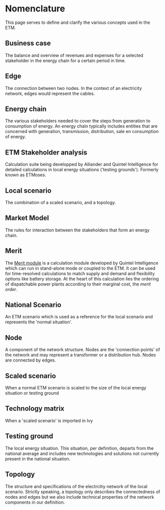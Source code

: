 # Nomenclature

This page serves to define and clarify the various concepts used in the ETM.

## Business case
The balance and overview of revenues and expenses for a selected stakeholder in the energy chain for a certain period in time.

## Edge
The connection between two nodes. In the context of an electricity network, edges would represent the cables.

## Energy chain
The various stakeholders needed to cover the steps from generation to consumption of energy. An energy chain typically includes entities that are concerned with generation, transmission, distribution, sale en consumption of energy.

## ETM Stakeholder analysis
Calculation suite being developped by Alliander and Quintel Intelligence for detailed calculations in local energy situations ('testing grounds'). Formerly known as ETMoses.

## Local scenario
The combination of a scaled scenario, and a topology.

## Market Model
The rules for interaction between the stakeholders that form an energy chain.

## Merit
The [Merit module](https://github.com/quintel/merit) is a calculation module developed by Quintel Intelligence which can run in stand-alone mode or coupled to the ETM. It can be used for time-resolved calculations to match supply and demand and flexibility options like battery storage. At the heart of this calculation lies the ordering of dispatchable power plants according to their marginal cost, the *merit order*.

## National Scenario
An ETM scenario which is used as a reference for the local scenario and represents the 'normal situation'. 

## Node
A component of the network structure. Nodes are the 'connection points' of the network and may represent a transformer or a distribution hub. Nodes are connected by edges. 

## Scaled scenario
When a normal ETM scenario is scaled to the size of the local energy situation or testing ground

## Technology matrix
When a 'scaled scenario' is imported in Ivy

## Testing ground
The local energy situation. This situation, per definition, departs from the national average and includes new technologies and solutions not currently present in the national situation.

## Topology
The structure and specifications of the electrcitiy network of the local scenario. Strictly speaking, a topology only describes the connectedness of nodes and edges but we also include technical properties of the network components in our definition.


